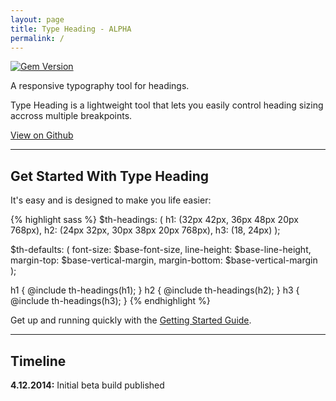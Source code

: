 ```yaml
---
layout: page
title: Type Heading - ALPHA
permalink: /
---
```

[![Gem Version](https://badge.fury.io/rb/type-heading.svg)](http://badge.fury.io/rb/type-heading)

<p class="type-lede">A responsive typography tool for headings.</p>

Type Heading is a lightweight tool that lets you easily control heading sizing
accross multiple breakpoints.

<a href="https://github.com/ellioseven/type-heading" class="button">View on Github</a>

---

## Get Started With Type Heading

It's easy and is designed to make you life easier:

{% highlight sass %}
$th-headings: ( 
  h1: (32px 42px, 36px 48px 20px 768px),
  h2: (24px 32px, 30px 38px 20px 768px),
  h3: (18, 24px)
);

$th-defaults: (
  font-size: $base-font-size,
  line-height: $base-line-height,
  margin-top: $base-vertical-margin,
  margin-bottom: $base-vertical-margin
);

h1 { @include th-headings(h1); }
h2 { @include th-headings(h2); }
h3 { @include th-headings(h3); }
{% endhighlight %}

Get up and running quickly with the [Getting Started Guide](/getting-started).

---

## Timeline

**4.12.2014:** Initial beta build published